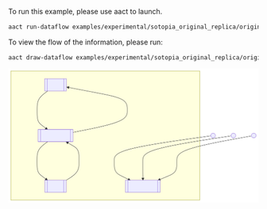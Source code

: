 To run this example, please use aact to launch.

```bash
aact run-dataflow examples/experimental/sotopia_original_replica/origin.toml
```

To view the flow of the information, please run:

```bash
aact draw-dataflow examples/experimental/sotopia_original_replica/origin.toml --svg-path examples/experimental/sotopia_original_replica/origin.svg
```

![Alt text](./origin.svg)
